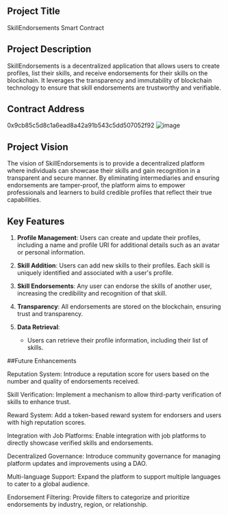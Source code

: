 ## Project Title
SkillEndorsements Smart Contract

## Project Description
SkillEndorsements is a decentralized application that allows users to create profiles, list their skills, and receive endorsements for their skills on the blockchain. It leverages the transparency and immutability of blockchain technology to ensure that skill endorsements are trustworthy and verifiable.

## Contract Address
0x9cb85c5d8c1a6ead8a42a91b543c5dd507052f92
![image](https://github.com/user-attachments/assets/adbe977a-b0fb-48c7-97af-2fde1d341035)


## Project Vision
The vision of SkillEndorsements is to provide a decentralized platform where individuals can showcase their skills and gain recognition in a transparent and secure manner. By eliminating intermediaries and ensuring endorsements are tamper-proof, the platform aims to empower professionals and learners to build credible profiles that reflect their true capabilities.

## Key Features
1. **Profile Management**: Users can create and update their profiles, including a name and profile URI for additional details such as an avatar or personal information.

2. **Skill Addition**: Users can add new skills to their profiles. Each skill is uniquely identified and associated with a user's profile.

3. **Skill Endorsements**: Any user can endorse the skills of another user, increasing the credibility and recognition of that skill.

4. **Transparency**: All endorsements are stored on the blockchain, ensuring trust and transparency.

5. **Data Retrieval**:
   - Users can retrieve their profile information, including their list of skills.

##Future Enhancements

 Reputation System: Introduce a reputation score for users based on the number and quality of endorsements received.

 Skill Verification: Implement a mechanism to allow third-party verification of skills to enhance trust.

 Reward System: Add a token-based reward system for endorsers and users with high reputation scores.

 Integration with Job Platforms: Enable integration with job platforms to directly showcase verified skills and endorsements.

 Decentralized Governance: Introduce community governance for managing platform updates and improvements using a DAO.

 Multi-language Support: Expand the platform to support multiple languages to cater to a global audience.

 Endorsement Filtering: Provide filters to categorize and prioritize endorsements by industry, region, or relationship.

